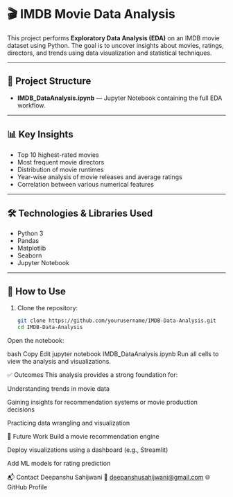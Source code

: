 # 🎬 IMDB Movie Data Analysis

This project performs **Exploratory Data Analysis (EDA)** on an IMDB movie dataset using Python. The goal is to uncover insights about movies, ratings, directors, and trends using data visualization and statistical techniques.

---

## 📁 Project Structure

- **IMDB_DataAnalysis.ipynb** — Jupyter Notebook containing the full EDA workflow.

---

## 📊 Key Insights

- Top 10 highest-rated movies
- Most frequent movie directors
- Distribution of movie runtimes
- Year-wise analysis of movie releases and average ratings
- Correlation between various numerical features

---

## 🛠️ Technologies & Libraries Used

- Python 3
- Pandas
- Matplotlib
- Seaborn
- Jupyter Notebook

---

## 📌 How to Use

1. Clone the repository:

   ```bash
   git clone https://github.com/yourusername/IMDB-Data-Analysis.git
   cd IMDB-Data-Analysis
Open the notebook:

bash
Copy
Edit
jupyter notebook IMDB_DataAnalysis.ipynb
Run all cells to view the analysis and visualizations.

✅ Outcomes
This analysis provides a strong foundation for:

Understanding trends in movie data

Gaining insights for recommendation systems or movie production decisions

Practicing data wrangling and visualization

🧠 Future Work
Build a movie recommendation engine

Deploy visualizations using a dashboard (e.g., Streamlit)

Add ML models for rating prediction

📬 Contact
Deepanshu Sahijwani
📧 deepanshusahijwani@gmail.com
🌐 GitHub Profile



